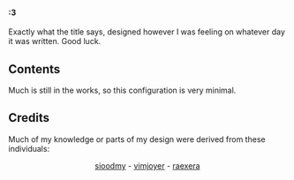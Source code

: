 #### :3

Exactly what the title says, designed however I was feeling on whatever day it was written. Good luck.

## Contents

Much is still in the works, so this configuration is very minimal.

## Credits

Much of my knowledge or parts of my design were derived from these individuals:

<p align="center">
  <a href="https://github.com/sioodmy">sioodmy</a> - 
  <a href="https://github.com/vimjoyer">vimjoyer</a> -
  <a href="https://github.com/raexera">raexera</a>
</p>
